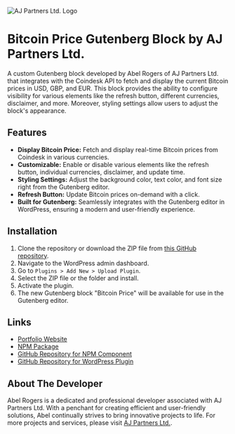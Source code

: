 ![AJ Partners Ltd. Logo](https://www.ajpartnersltd.com/wp-content/uploads/2023/03/aj-partners-ltd-low-resolution-logo-color-on-transparent-background2.png)

# Bitcoin Price Gutenberg Block by AJ Partners Ltd.

A custom Gutenberg block developed by Abel Rogers of AJ Partners Ltd. that integrates with the Coindesk API to fetch and display the current Bitcoin prices in USD, GBP, and EUR. This block provides the ability to configure visibility for various elements like the refresh button, different currencies, disclaimer, and more. Moreover, styling settings allow users to adjust the block's appearance.

## Features

- **Display Bitcoin Price:** Fetch and display real-time Bitcoin prices from Coindesk in various currencies.
- **Customizable:** Enable or disable various elements like the refresh button, individual currencies, disclaimer, and update time.
- **Styling Settings:** Adjust the background color, text color, and font size right from the Gutenberg editor.
- **Refresh Button:** Update Bitcoin prices on-demand with a click.
- **Built for Gutenberg:** Seamlessly integrates with the Gutenberg editor in WordPress, ensuring a modern and user-friendly experience.

## Installation

1. Clone the repository or download the ZIP file from [this GitHub repository](https://github.com/animasoul/wp-bitcoin-price-plugin).
2. Navigate to the WordPress admin dashboard.
3. Go to `Plugins > Add New > Upload Plugin`.
4. Select the ZIP file or the folder and install.
5. Activate the plugin.
6. The new Gutenberg block "Bitcoin Price" will be available for use in the Gutenberg editor.

## Links

- [Portfolio Website](https://www.ajpartnersltd.com)
- [NPM Package](https://www.npmjs.com/package/bitcoin-price-component)
- [GitHub Repository for NPM Component](https://github.com/animasoul/bitcoin-price-component)
- [GitHub Repository for WordPress Plugin](https://github.com/animasoul/wp-bitcoin-price-plugin)

## About The Developer

Abel Rogers is a dedicated and professional developer associated with AJ Partners Ltd. With a penchant for creating efficient and user-friendly solutions, Abel continually strives to bring innovative projects to life. For more projects and services, please visit [AJ Partners Ltd.](https://www.ajpartnersltd.com).
